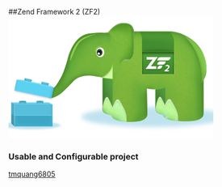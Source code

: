 ##Zend Framework 2 (ZF2)
![ZF2 logo](images/zend_framework2_layout.png)
### Usable and Configurable project
[tmquang6805](http://tmquang6805.blogspot.com)